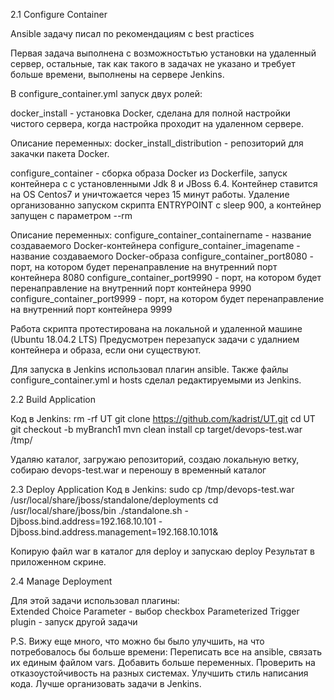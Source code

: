 2.1 Configure Container

Ansible задачу писал по рекомендациям с best practices

Первая задача выполнена с возможностьтью установки на удаленный сервер, остальные, так как такого в задачах не указано и требует больше времени, выполнены на сервере Jenkins.

В configure_container.yml запуск двух ролей: 

docker_install - установка Docker, сделана для полной настройки чистого сервера, 
    когда настройка проходит на удаленном сервере.

  Описание переменных:
      docker_install_distribution - репозиторий для закачки пакета Docker.

configure_container - сборка образа Docker из Dockerfile, запуск контейнера с с установленными Jdk 8 и JBoss 6.4.
    Контейнер ставится на OS Centos7 и уничтожается через 15 минут работы.
    Удаление организованно запуском скрипта ENTRYPOINT с sleep 900, а контейнер запущен с параметром --rm

  Описание переменных:
      configure_container_containername - название создаваемого Docker-контейнера
      configure_container_imagename - название создаваемого Docker-образа
      configure_container_port8080 - порт, на котором будет перенаправление на внутренний порт контейнера 8080
      configure_container_port9990 - порт, на котором будет перенаправление на внутренний порт контейнера 9990
      configure_container_port9999 - порт, на котором будет перенаправление на внутренний порт контейнера 9999
      
Работа скрипта протестирована на локальной и удаленной машине (Ubuntu 18.04.2 LTS)
Предусмотрен перезапуск задачи с удалнием контейнера и образа, если они существуют.

Для запуска в Jenkins использовал плагин ansible. 
Также файлы configure_container.yml и hosts сделал редактируемыми из Jenkins.  


2.2 Build Application

Код в Jenkins:
  rm -rf UT
  git clone https://github.com/kadrist/UT.git
  cd UT
  git checkout -b myBranch1
  mvn clean install
  cp target/devops-test.war /tmp/

Удаляю каталог, загружаю репозиторий, создаю локальную ветку, собираю devops-test.war и переношу в временный каталог


2.3 Deploy Application
Код в Jenkins:
  sudo cp /tmp/devops-test.war /usr/local/share/jboss/standalone/deployments
  cd /usr/local/share/jboss/bin
  ./standalone.sh -Djboss.bind.address=192.168.10.101 -Djboss.bind.address.management=192.168.10.101&
  
Копирую файл war в каталог для deploy и запускаю deploy
Результат в приложенном скрине.


2.4 Manage Deployment

Для этой задачи использовал плагины:	
  Extended Choice Parameter - выбор checkbox
  Parameterized Trigger plugin - запуск другой задачи 


P.S. Вижу еще много, что можно бы было улучшить, на что потребовалось бы больше времени:
  Переписать все на ansible, связать их единым файлом vars. 
  Добавить больше переменных.
  Проверить на отказоустойчивость на разных системах.
  Улучшить стиль написания кода.
  Лучше организовать задачи в Jenkins.



